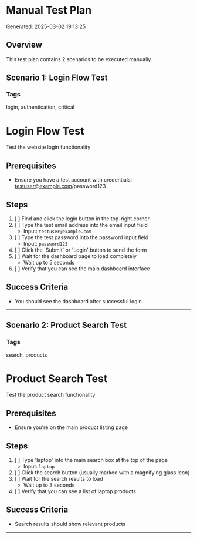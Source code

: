 # Manual Test Plan

Generated: 2025-03-02 19:13:25

## Overview
This test plan contains 2 scenarios to be executed manually.

## Scenario 1: Login Flow Test

### Tags
login, authentication, critical

# Login Flow Test

Test the website login functionality

## Prerequisites
- Ensure you have a test account with credentials: testuser@example.com/password123

## Steps
1. [ ] Find and click the login button in the top-right corner
2. [ ] Type the test email address into the email input field
   - Input: `testuser@example.com`
3. [ ] Type the test password into the password input field
   - Input: `password123`
4. [ ] Click the 'Submit' or 'Login' button to send the form
5. [ ] Wait for the dashboard page to load completely
   - Wait up to 5 seconds
6. [ ] Verify that you can see the main dashboard interface

## Success Criteria
- You should see the dashboard after successful login

---

## Scenario 2: Product Search Test

### Tags
search, products

# Product Search Test

Test the product search functionality

## Prerequisites
- Ensure you're on the main product listing page

## Steps
1. [ ] Type 'laptop' into the main search box at the top of the page
   - Input: `laptop`
2. [ ] Click the search button (usually marked with a magnifying glass icon)
3. [ ] Wait for the search results to load
   - Wait up to 3 seconds
4. [ ] Verify that you can see a list of laptop products

## Success Criteria
- Search results should show relevant products

---
